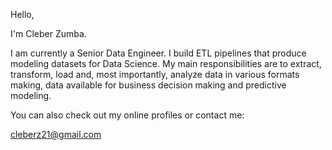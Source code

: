 Hello,

I'm Cleber Zumba.

I am currently a Senior Data Engineer. I build ETL pipelines that produce modeling datasets for Data Science. My main responsibilities are to extract, transform, load and, most importantly, analyze data in various formats making, data available for business decision making and predictive modeling.

You can also check out my online profiles or contact me:



cleberz21@gmail.com
